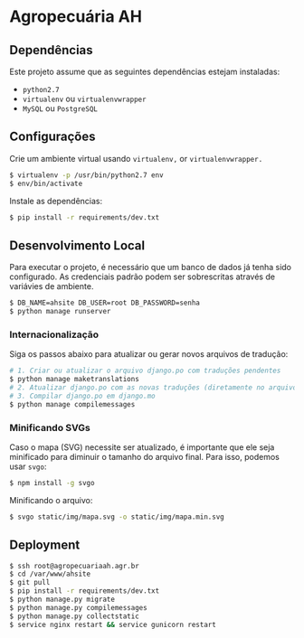 # Agropecuária AH

## Dependências

Este projeto assume que as seguintes dependências estejam instaladas:

- `python2.7`
- `virtualenv` ou `virtualenvwrapper`
- `MySQL` ou `PostgreSQL`

## Configurações

Crie um ambiente virtual usando `virtualenv,` or `virtualenvwrapper.`

```bash
$ virtualenv -p /usr/bin/python2.7 env
$ env/bin/activate
```

Instale as dependências:

```bash
$ pip install -r requirements/dev.txt
```

## Desenvolvimento Local

Para executar o projeto, é necessário que um banco de dados já tenha sido 
configurado. As credenciais padrão podem ser sobrescritas através de
variávies de ambiente.

```bash
$ DB_NAME=ahsite DB_USER=root DB_PASSWORD=senha
$ python manage runserver
```

### Internacionalização

Siga os passos abaixo para atualizar ou gerar novos arquivos de tradução:

```bash
# 1. Criar ou atualizar o arquivo django.po com traduções pendentes
$ python manage maketranslations
# 2. Atualizar django.po com as novas traduções (diretamente no arquivo)
# 3. Compilar django.po em django.mo
$ python manage compilemessages
```

### Minificando SVGs

Caso o mapa (SVG) necessite ser atualizado, é importante que ele seja
minificado para diminuir o tamanho do arquivo final. Para isso, podemos
usar `svgo`:

```bash
$ npm install -g svgo
```

Minificando o arquivo:

```bash
$ svgo static/img/mapa.svg -o static/img/mapa.min.svg
```

## Deployment

```bash
$ ssh root@agropecuariaah.agr.br
$ cd /var/www/ahsite
$ git pull
$ pip install -r requirements/dev.txt
$ python manage.py migrate
$ python manage.py compilemessages
$ python manage.py collectstatic
$ service nginx restart && service gunicorn restart
```
